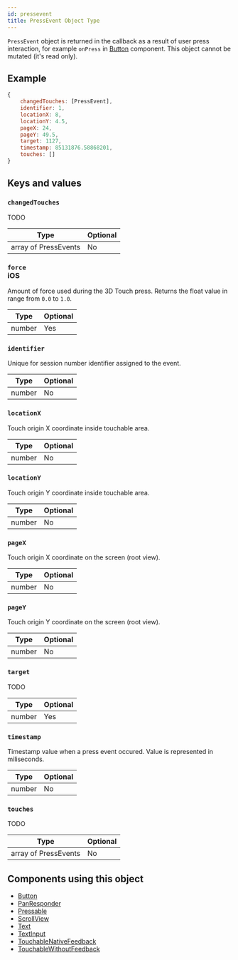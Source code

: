 ```yaml
---
id: pressevent
title: PressEvent Object Type
---
```


`PressEvent` object is returned in the callback as a result of user press interaction, for example `onPress` in [Button](button) component. This object cannot be mutated (it's read only).

## Example

```js
{
    changedTouches: [PressEvent],
    identifier: 1,
    locationX: 8,
    locationY: 4.5,
    pageX: 24,
    pageY: 49.5,
    target: 1127,
    timestamp: 85131876.58868201,
    touches: []
}
```

## Keys and values

### `changedTouches`

TODO

| Type                 | Optional |
| -------------------- | -------- |
| array of PressEvents | No       |

### `force` <div class="label ios">iOS</div>

Amount of force used during the 3D Touch press. Returns the float value in range from `0.0` to `1.0`.

| Type   | Optional |
| ------ | -------- |
| number | Yes      |

### `identifier`

Unique for session number identifier assigned to the event.

| Type   | Optional |
| ------ | -------- |
| number | No       |

### `locationX`

Touch origin X coordinate inside touchable area.

| Type   | Optional |
| ------ | -------- |
| number | No       |

### `locationY`

Touch origin Y coordinate inside touchable area.

| Type   | Optional |
| ------ | -------- |
| number | No       |

### `pageX`

Touch origin X coordinate on the screen (root view).

| Type   | Optional |
| ------ | -------- |
| number | No       |

### `pageY`

Touch origin Y coordinate on the screen (root view).

| Type   | Optional |
| ------ | -------- |
| number | No       |

### `target`

TODO

| Type   | Optional |
| ------ | -------- |
| number | Yes      |

### `timestamp`

Timestamp value when a press event occured. Value is represented in miliseconds.

| Type   | Optional |
| ------ | -------- |
| number | No       |

### `touches`

TODO

| Type                 | Optional |
| -------------------- | -------- |
| array of PressEvents | No       |

## Components using this object

- [Button](button)
- [PanResponder](panresponder)
- [Pressable](pressable)
- [ScrollView](scrollview)
- [Text](text)
- [TextInput](textinput)
- [TouchableNativeFeedback](touchablenativefeedback)
- [TouchableWithoutFeedback](touchablewithoutfeedback)
